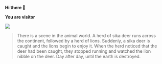 **Hi there 👋**

**You are visitor**

<img src="https://profile-counter.glitch.me/NOhsueh/count.svg"/>

> There is a scene in the animal world. A herd of sika deer runs across the continent, followed by a herd of lions. Suddenly, a sika deer is caught and the lions begin to enjoy it. When the herd noticed that the deer had been caught, they stopped running and watched the lion nibble on the deer. Day after day, until the earth is destroyed.
